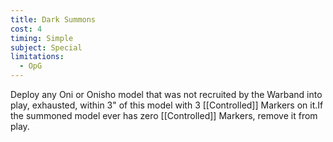 ```yaml
---
title: Dark Summons
cost: 4
timing: Simple
subject: Special
limitations:
  - OpG
---
```

Deploy any Oni or Onisho model that was not recruited by the Warband into play, exhausted, within 3" of this model with 3 [[Controlled]] Markers on it.If the summoned model ever has zero [[Controlled]] Markers, remove it from play.
